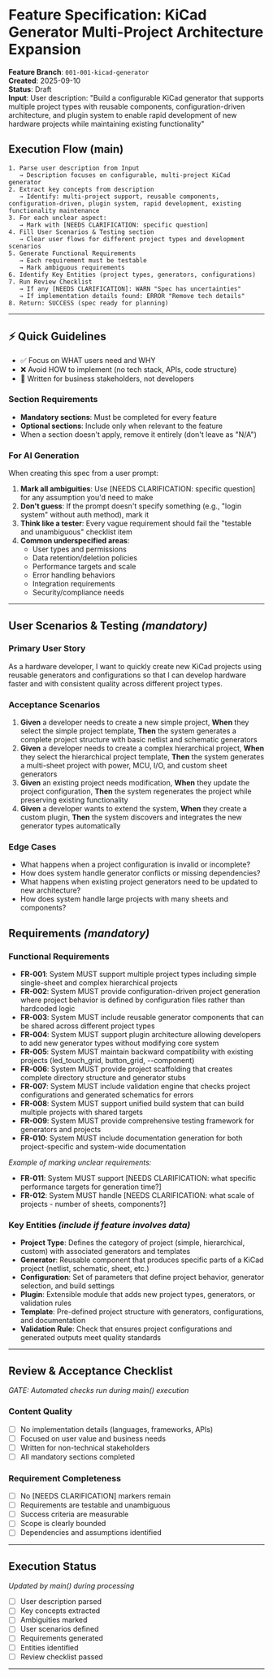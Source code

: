 # Feature Specification: KiCad Generator Multi-Project Architecture Expansion

**Feature Branch**: `001-001-kicad-generator`  
**Created**: 2025-09-10  
**Status**: Draft  
**Input**: User description: "Build a configurable KiCad generator that supports multiple project types with reusable components, configuration-driven architecture, and plugin system to enable rapid development of new hardware projects while maintaining existing functionality"

## Execution Flow (main)
```
1. Parse user description from Input
   → Description focuses on configurable, multi-project KiCad generator
2. Extract key concepts from description
   → Identify: multi-project support, reusable components, configuration-driven, plugin system, rapid development, existing functionality maintenance
3. For each unclear aspect:
   → Mark with [NEEDS CLARIFICATION: specific question]
4. Fill User Scenarios & Testing section
   → Clear user flows for different project types and development scenarios
5. Generate Functional Requirements
   → Each requirement must be testable
   → Mark ambiguous requirements
6. Identify Key Entities (project types, generators, configurations)
7. Run Review Checklist
   → If any [NEEDS CLARIFICATION]: WARN "Spec has uncertainties"
   → If implementation details found: ERROR "Remove tech details"
8. Return: SUCCESS (spec ready for planning)
```

---

## ⚡ Quick Guidelines
- ✅ Focus on WHAT users need and WHY
- ❌ Avoid HOW to implement (no tech stack, APIs, code structure)
- 👥 Written for business stakeholders, not developers

### Section Requirements
- **Mandatory sections**: Must be completed for every feature
- **Optional sections**: Include only when relevant to the feature
- When a section doesn't apply, remove it entirely (don't leave as "N/A")

### For AI Generation
When creating this spec from a user prompt:
1. **Mark all ambiguities**: Use [NEEDS CLARIFICATION: specific question] for any assumption you'd need to make
2. **Don't guess**: If the prompt doesn't specify something (e.g., "login system" without auth method), mark it
3. **Think like a tester**: Every vague requirement should fail the "testable and unambiguous" checklist item
4. **Common underspecified areas**:
   - User types and permissions
   - Data retention/deletion policies  
   - Performance targets and scale
   - Error handling behaviors
   - Integration requirements
   - Security/compliance needs

---

## User Scenarios & Testing *(mandatory)*

### Primary User Story
As a hardware developer, I want to quickly create new KiCad projects using reusable generators and configurations so that I can develop hardware faster and with consistent quality across different project types.

### Acceptance Scenarios
1. **Given** a developer needs to create a new simple project, **When** they select the simple project template, **Then** the system generates a complete project structure with basic netlist and schematic generators
2. **Given** a developer needs to create a complex hierarchical project, **When** they select the hierarchical project template, **Then** the system generates a multi-sheet project with power, MCU, I/O, and custom sheet generators
3. **Given** an existing project needs modification, **When** they update the project configuration, **Then** the system regenerates the project while preserving existing functionality
4. **Given** a developer wants to extend the system, **When** they create a custom plugin, **Then** the system discovers and integrates the new generator types automatically

### Edge Cases
- What happens when a project configuration is invalid or incomplete?
- How does system handle generator conflicts or missing dependencies?
- What happens when existing project generators need to be updated to new architecture?
- How does system handle large projects with many sheets and components?

## Requirements *(mandatory)*

### Functional Requirements
- **FR-001**: System MUST support multiple project types including simple single-sheet and complex hierarchical projects
- **FR-002**: System MUST provide configuration-driven project generation where project behavior is defined by configuration files rather than hardcoded logic
- **FR-003**: System MUST include reusable generator components that can be shared across different project types
- **FR-004**: System MUST support plugin architecture allowing developers to add new generator types without modifying core system
- **FR-005**: System MUST maintain backward compatibility with existing projects (led_touch_grid, button_grid, --component)
- **FR-006**: System MUST provide project scaffolding that creates complete directory structure and generator stubs
- **FR-007**: System MUST include validation engine that checks project configurations and generated schematics for errors
- **FR-008**: System MUST support unified build system that can build multiple projects with shared targets
- **FR-009**: System MUST provide comprehensive testing framework for generators and projects
- **FR-010**: System MUST include documentation generation for both project-specific and system-wide documentation

*Example of marking unclear requirements:*
- **FR-011**: System MUST support [NEEDS CLARIFICATION: what specific performance targets for generation time?]
- **FR-012**: System MUST handle [NEEDS CLARIFICATION: what scale of projects - number of sheets, components?]

### Key Entities *(include if feature involves data)*
- **Project Type**: Defines the category of project (simple, hierarchical, custom) with associated generators and templates
- **Generator**: Reusable component that produces specific parts of a KiCad project (netlist, schematic, sheet, etc.)
- **Configuration**: Set of parameters that define project behavior, generator selection, and build settings
- **Plugin**: Extensible module that adds new project types, generators, or validation rules
- **Template**: Pre-defined project structure with generators, configurations, and documentation
- **Validation Rule**: Check that ensures project configurations and generated outputs meet quality standards

---

## Review & Acceptance Checklist
*GATE: Automated checks run during main() execution*

### Content Quality
- [ ] No implementation details (languages, frameworks, APIs)
- [ ] Focused on user value and business needs
- [ ] Written for non-technical stakeholders
- [ ] All mandatory sections completed

### Requirement Completeness
- [ ] No [NEEDS CLARIFICATION] markers remain
- [ ] Requirements are testable and unambiguous  
- [ ] Success criteria are measurable
- [ ] Scope is clearly bounded
- [ ] Dependencies and assumptions identified

---

## Execution Status
*Updated by main() during processing*

- [ ] User description parsed
- [ ] Key concepts extracted
- [ ] Ambiguities marked
- [ ] User scenarios defined
- [ ] Requirements generated
- [ ] Entities identified
- [ ] Review checklist passed

---
